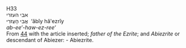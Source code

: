 H33  
אבי העזרי  
אֲבִי הָעֶזרִי ‎ ‘ăbı̂y hâ‛ezrı̂y  
*ab-ee‘-haw-ez-ree‘*  
From [44](h0044) with the article inserted; *father* *of* *the*
*Ezrite*; and *Abiezrite* or descendant of Abiezer: - Abiezrite.  
